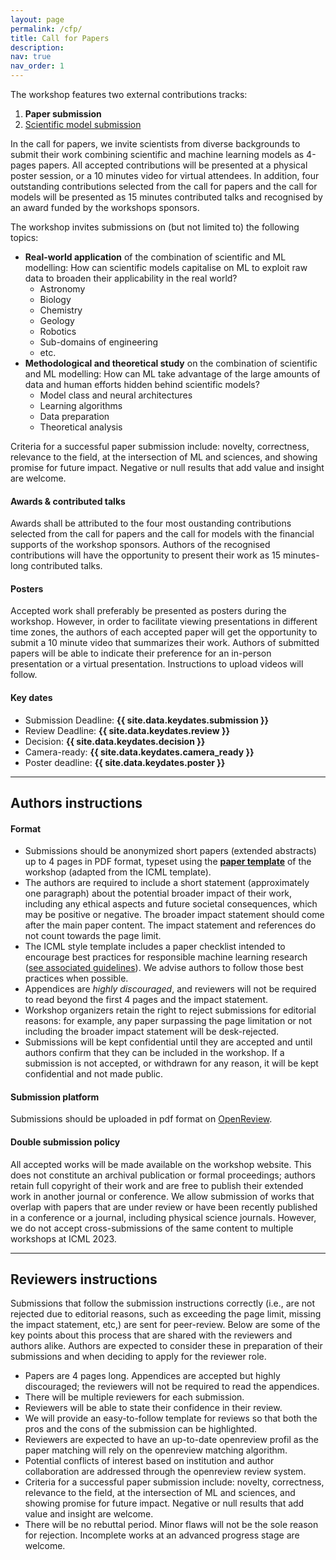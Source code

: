 ```yaml
---
layout: page
permalink: /cfp/
title: Call for Papers
description:
nav: true
nav_order: 1
---
```


The workshop features two external contributions tracks:
1. **Paper submission**
2. [Scientific model submission](/2023/cfsm/)

In the call for papers, we invite scientists from diverse backgrounds to submit their work combining scientific and machine learning models as 4-pages papers. All accepted contributions will be presented at a physical poster session, or a 10 minutes video for virtual attendees. In addition, four outstanding contributions selected from the call for papers and the call for models will be presented as 15 minutes contributed talks and recognised by an award funded by the workshops sponsors.

The workshop invites submissions on (but not limited to) the following topics:

- **Real-world application** of the combination of scientific and ML modelling: How can scientific models capitalise on ML to exploit raw data to broaden their applicability in the real world?
    - Astronomy
    - Biology
    - Chemistry
    - Geology
    - Robotics
    - Sub-domains of engineering
    - etc.
- **Methodological and theoretical study** on the combination of scientific and ML modelling: How can ML take advantage of the large amounts of data and human efforts hidden behind scientific models?
    - Model class and neural architectures
    - Learning algorithms
    - Data preparation
    - Theoretical analysis

Criteria for a successful paper submission include: novelty, correctness, relevance to the field, at the intersection of ML and sciences, and showing promise for future impact. Negative or null results that add value and insight are welcome.

#### Awards & contributed talks
Awards shall be attributed to the four most oustanding contributions selected from the call for papers and the call for models with the financial supports of the workshop sponsors. Authors of the recognised contributions will have the opportunity to present their work as 15 minutes-long contributed talks.

#### Posters
Accepted work shall preferably be presented as posters during the workshop. However, in order to facilitate viewing presentations in different time zones, the authors of each accepted paper will get the opportunity to submit a 10 minute video that summarizes their work. Authors of submitted papers will be able to indicate their preference for an in-person presentation or a virtual presentation. Instructions to upload videos will follow.

#### Key dates

- Submission Deadline: **{{ site.data.keydates.submission }}**
- Review Deadline: **{{ site.data.keydates.review }}**
- Decision: **{{ site.data.keydates.decision }}**
- Camera-ready: **{{ site.data.keydates.camera_ready }}**
- Poster deadline: **{{ site.data.keydates.poster }}**

---

## Authors instructions

#### Format
- Submissions should be anonymized short papers (extended abstracts) up to 4 pages in PDF format, typeset using the **[paper template](/2023/assets/synsml2023_template.zip)** of the workshop (adapted from the ICML template).
- The authors are required to include a short statement (approximately one paragraph) about the potential broader impact of their work, including any ethical aspects and future societal consequences, which may be positive or negative. The broader impact statement should come after the main paper content. The impact statement and references do not count towards the page limit.
- The ICML style template includes a paper checklist intended to encourage best practices for responsible machine learning research ([see associated guidelines](https://icml.cc/Conferences/2023/PaperGuidelines)). We advise authors to follow those best practices when possible.
- Appendices are *highly discouraged*, and reviewers will not be required to read beyond the first 4 pages and the impact statement.
- Workshop organizers retain the right to reject submissions for editorial reasons: for example, any paper surpassing the page limitation or not including the broader impact statement will be desk-rejected.
- Submissions will be kept confidential until they are accepted and until authors confirm that they can be included in the workshop. If a submission is not accepted, or withdrawn for any reason, it will be kept confidential and not made public.

#### Submission platform
Submissions should be uploaded in pdf format on [OpenReview](https://openreview.net/group?id=ICML.cc/2023/Workshop/SynS_and_ML).

#### Double submission policy
All accepted works will be made available on the workshop website. This does not constitute an archival publication or formal proceedings; authors retain full copyright of their work and are free to publish their extended work in another journal or conference. We allow submission of works that overlap with papers that are under review or have been recently published in a conference or a journal, including physical science journals. However, we do not accept cross-submissions of the same content to multiple workshops at ICML 2023.

---

## Reviewers instructions
Submissions that follow the submission instructions correctly (i.e., are not rejected due to editorial reasons, such as exceeding the page limit, missing the impact statement, etc,) are sent for peer-review. Below are some of the key points about this process that are shared with the reviewers and authors alike. Authors are expected to consider these in preparation of their submissions and when deciding to apply for the reviewer role.

- Papers are 4 pages long. Appendices are accepted but highly discouraged; the reviewers will not be required to read the appendices.
- There will be multiple reviewers for each submission.
- Reviewers will be able to state their confidence in their review.
- We will provide an easy-to-follow template for reviews so that both the pros and the cons of the submission can be highlighted.
- Reviewers are expected to have an up-to-date openreview profil as the paper matching will rely on the openreview matching algorithm.
- Potential conflicts of interest based on institution and author collaboration are addressed through the openreview review system.
- Criteria for a successful paper submission include: novelty, correctness, relevance to the field, at the intersection of ML and sciences, and showing promise for future impact. Negative or null results that add value and insight are welcome.
- There will be no rebuttal period. Minor flaws will not be the sole reason for rejection. Incomplete works at an advanced progress stage are welcome.
